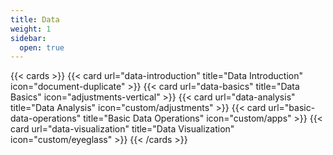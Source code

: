 ```yaml
---
title: Data
weight: 1
sidebar:
  open: true
---
```


{{< cards >}}
  {{< card url="data-introduction" title="Data Introduction" icon="document-duplicate" >}}
  {{< card url="data-basics" title="Data Basics" icon="adjustments-vertical" >}}
  {{< card url="data-analysis" title="Data Analysis" icon="custom/adjustments" >}}
  {{< card url="basic-data-operations" title="Basic Data Operations" icon="custom/apps" >}}
  {{< card url="data-visualization" title="Data Visualization" icon="custom/eyeglass" >}}
{{< /cards >}}
